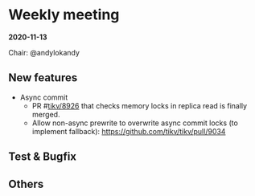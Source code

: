 # Weekly meeting

**2020-11-13**

Chair: @andylokandy 

## New features

* Async commit
  * PR #[tikv/8926](https://github.com/tikv/tikv/pull/8926) that checks memory locks in replica read is finally merged.
  * Allow non-async prewrite to overwrite async commit locks (to implement fallback): https://github.com/tikv/tikv/pull/9034
  
## Test & Bugfix
 
## Others
